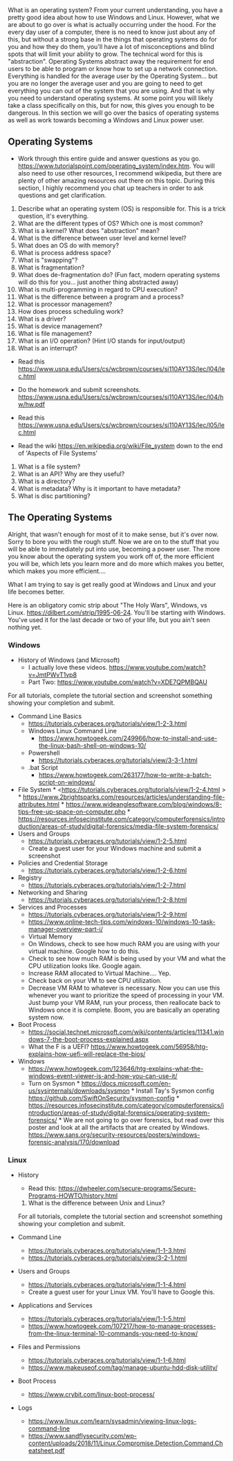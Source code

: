 What is an operating system? From your current understanding, you have a pretty good idea about how to use Windows and Linux. However, what we are about to go over is what is actually occurring under the hood. For the every day user of a computer, there is no need to know just about any of this, but without a strong base in the things that operating systems do for you and how they do them, you'll have a lot of misconceptions and blind spots that will limit your ability to grow. The technical word for this is "abstraction". Operating Systems abstract away the requirement for end users to be able to program or know how to set up a network connection. Everything is handled for the average user by the Operating System... but you are no longer the average user and you are going to need to get everything you can out of the system that you are using. And that is why you need to understand operating systems. At some point you will likely take a class specifically on this, but for now, this gives you enough to be dangerous. In this section we will go over the basics of operating systems as well as work towards becoming a Windows and Linux power user.

## Operating Systems
* Work through this entire guide and answer questions as you go.  <https://www.tutorialspoint.com/operating_system/index.htm>. You will also need to use other resources, I recommend wikipedia, but there are plenty of other amazing resources out there on this topic. During this section, I highly recommend you chat up teachers in order to ask questions and get clarification.

1. Describe what an operating system (OS) is responsible for. This is a trick question, it's everything.
2. What are the different types of OS? Which one is most common?
3. What is a kernel? What does "abstraction" mean?
4. What is the difference between user level and kernel level?   
5. What does an OS do with memory?
6. What is process address space?
7. What is "swapping"?
8. What is fragmentation?
9. What does de-fragmentation do? (Fun fact, modern operating systems will do this for you... just another thing abstracted away)
10. What is multi-programming in regard to CPU execution?
11. What is the difference between a program and a process?
12. What is processor management?
13. How does process scheduling work?
14. What is a driver?
15. What is device management?
16. What is file management?
17. What is an I/O operation? (Hint I/O stands for input/output)
18. What is an interrupt?


* Read this <https://www.usna.edu/Users/cs/wcbrown/courses/si110AY13S/lec/l04/lec.html>
* Do the homework and submit screenshots. <https://www.usna.edu/Users/cs/wcbrown/courses/si110AY13S/lec/l04/hw/hw.pdf>

* Read this <https://www.usna.edu/Users/cs/wcbrown/courses/si110AY13S/lec/l05/lec.html>


* Read the wiki <https://en.wikipedia.org/wiki/File_system> down to the end of 'Aspects of File Systems'
1. What is a file system?
2. What is an API? Why are they useful?
3. What is a directory?
4. What is metadata? Why is it important to have metadata?
5. What is disc partitioning?

## The Operating Systems

Alright, that wasn't enough for most of it to make sense, but it's over now. Sorry to bore you with the rough stuff. Now we are on to the stuff that you will be able to immediately put into use, becoming a power user. The more you know about the operating system you work off of, the more efficient you will be, which lets you learn more and do more which makes you better, which makes you more efficient....

What I am trying to say is get really good at Windows and Linux and your life becomes better.

Here is an obligatory comic strip about "The Holy Wars", Windows, vs Linux. <https://dilbert.com/strip/1995-06-24>. You'll be starting with Windows. You've used it for the last decade or two of your life, but you ain't seen nothing yet.

### Windows
* History of Windows (and Microsoft)
   * I actually love these videos. <https://www.youtube.com/watch?v=JmtPWvT1vp8>
   * Part Two: <https://www.youtube.com/watch?v=XDE7QPMBQAU>

For all tutorials, complete the tutorial section and screenshot something showing your completion and submit.

* Command Line Basics
   * <https://tutorials.cyberaces.org/tutorials/view/1-2-3.html>
   * Windows Linux Command Line
      * <https://www.howtogeek.com/249966/how-to-install-and-use-the-linux-bash-shell-on-windows-10/>
   * Powershell
      * <https://tutorials.cyberaces.org/tutorials/view/3-3-1.html>
   * .bat Script
      * <https://www.howtogeek.com/263177/how-to-write-a-batch-script-on-windows/>
* File System
         * <https://tutorials.cyberaces.org/tutorials/view/1-2-4.html >
         * <https://www.2brightsparks.com/resources/articles/understanding-file-attributes.html>
         * <https://www.wideanglesoftware.com/blog/windows/8-tips-free-up-space-on-computer.php>
         * <https://resources.infosecinstitute.com/category/computerforensics/introduction/areas-of-study/digital-forensics/media-file-system-forensics/>
* Users and Groups
   * <https://tutorials.cyberaces.org/tutorials/view/1-2-5.html>
   * Create a guest user for your Windows machine and submit a screenshot
* Policies and Credential Storage
   * <https://tutorials.cyberaces.org/tutorials/view/1-2-6.html>
* Registry
   * <https://tutorials.cyberaces.org/tutorials/view/1-2-7.html>
* Networking and Sharing
   * <https://tutorials.cyberaces.org/tutorials/view/1-2-8.html>
* Services and Processes
   * <https://tutorials.cyberaces.org/tutorials/view/1-2-9.html>
   * <https://www.online-tech-tips.com/windows-10/windows-10-task-manager-overview-part-i/>
   * Virtual Memory
    * On Windows, check to see how much RAM you are using with your virtual machine. Google how to do this.
    * Check to see how much RAM is being used by your VM and what the CPU utilization looks like. Google again.
    * Increase RAM allocated to Virtual Machine.... Yep.
    * Check back on your VM to see CPU utilization.
    * Decrease VM RAM to whatever is necessary. Now you can use this whenever you want to prioritize the speed of processing in your VM. Just bump your VM RAM, run your process, then reallocate back to Windows once it is complete. Boom, you are basically an operating system now.
* Boot Process
    * <https://social.technet.microsoft.com/wiki/contents/articles/11341.windows-7-the-boot-process-explained.aspx>
    * What the F is a UEFI? <https://www.howtogeek.com/56958/htg-explains-how-uefi-will-replace-the-bios/>
* Windows
    * <https://www.howtogeek.com/123646/htg-explains-what-the-windows-event-viewer-is-and-how-you-can-use-it/>
    * Turn on Sysmon
          * <https://docs.microsoft.com/en-us/sysinternals/downloads/sysmon>
          * Install Tay's Sysmon config <https://github.com/SwiftOnSecurity/sysmon-config>
          * <https://resources.infosecinstitute.com/category/computerforensics/introduction/areas-of-study/digital-forensics/operating-system-forensics/>
          * We are not going to go over forensics, but read over this poster and look at all the artifacts that are created by Windows. <https://www.sans.org/security-resources/posters/windows-forensic-analysis/170/download>


### Linux
* History
   * Read this: <https://dwheeler.com/secure-programs/Secure-Programs-HOWTO/history.html>
   1. What is the difference between Unix and Linux?

   For all tutorials, complete the tutorial section and screenshot something showing your completion and submit.

* Command Line
   * <https://tutorials.cyberaces.org/tutorials/view/1-1-3.html>
   * <https://tutorials.cyberaces.org/tutorials/view/3-2-1.html>
* Users and Groups
   * <https://tutorials.cyberaces.org/tutorials/view/1-1-4.html>
   * Create a guest user for your Linux VM. You'll have to Google this.
* Applications and Services
   * <https://tutorials.cyberaces.org/tutorials/view/1-1-5.html>
   * <https://www.howtogeek.com/107217/how-to-manage-processes-from-the-linux-terminal-10-commands-you-need-to-know/>
* Files and Permissions
   * <https://tutorials.cyberaces.org/tutorials/view/1-1-6.html>
   * <https://www.makeuseof.com/tag/manage-ubuntu-hdd-disk-utility/>
* Boot Process
     * <https://www.crybit.com/linux-boot-process/>
* Logs
     * <https://www.linux.com/learn/sysadmin/viewing-linux-logs-command-line>
     * <https://www.sandflysecurity.com/wp-content/uploads/2018/11/Linux.Compromise.Detection.Command.Cheatsheet.pdf>
